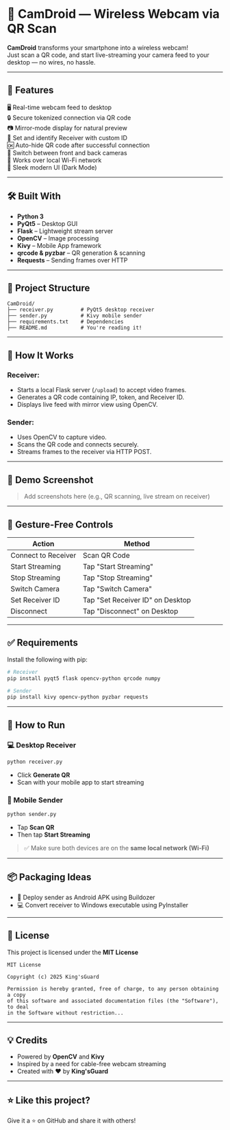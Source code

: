 
# 📡 CamDroid — Wireless Webcam via QR Scan

**CamDroid** transforms your smartphone into a wireless webcam!  
Just scan a QR code, and start live-streaming your camera feed to your desktop — no wires, no hassle.

---

## 🚀 Features

🖥️ Real-time webcam feed to desktop  
🔒 Secure tokenized connection via QR code  
📷 Mirror-mode display for natural preview  
🧭 Set and identify Receiver with custom ID  
🆗 Auto-hide QR code after successful connection  
🎥 Switch between front and back cameras  
📡 Works over local Wi-Fi network  
🖤 Sleek modern UI (Dark Mode)

---

## 🛠️ Built With

- **Python 3**
- **PyQt5** – Desktop GUI  
- **Flask** – Lightweight stream server  
- **OpenCV** – Image processing  
- **Kivy** – Mobile App framework  
- **qrcode & pyzbar** – QR generation & scanning  
- **Requests** – Sending frames over HTTP

---

## 📁 Project Structure

```
CamDroid/
├── receiver.py         # PyQt5 desktop receiver
├── sender.py           # Kivy mobile sender
├── requirements.txt    # Dependencies
├── README.md           # You're reading it!
```

---

## 🧭 How It Works

### Receiver:
- Starts a local Flask server (`/upload`) to accept video frames.
- Generates a QR code containing IP, token, and Receiver ID.
- Displays live feed with mirror view using OpenCV.

### Sender:
- Uses OpenCV to capture video.
- Scans the QR code and connects securely.
- Streams frames to the receiver via HTTP POST.

---

## 📸 Demo Screenshot

> Add screenshots here (e.g., QR scanning, live stream on receiver)

---

## 🎯 Gesture-Free Controls

| Action                    | Method                         |
|--------------------------|--------------------------------|
| Connect to Receiver       | Scan QR Code                   |
| Start Streaming           | Tap "Start Streaming"          |
| Stop Streaming            | Tap "Stop Streaming"           |
| Switch Camera             | Tap "Switch Camera"            |
| Set Receiver ID           | Tap "Set Receiver ID" on Desktop |
| Disconnect                | Tap "Disconnect" on Desktop    |

---

## ✅ Requirements

Install the following with pip:

```bash
# Receiver
pip install pyqt5 flask opencv-python qrcode numpy

# Sender
pip install kivy opencv-python pyzbar requests
```

---

## 🔧 How to Run

### 💻 Desktop Receiver

```bash
python receiver.py
```

- Click **Generate QR**
- Scan with your mobile app to start streaming

### 📱 Mobile Sender

```bash
python sender.py
```

- Tap **Scan QR**
- Then tap **Start Streaming**

> ✅ Make sure both devices are on the **same local network (Wi-Fi)**

---

## 📦 Packaging Ideas

- 📲 Deploy sender as Android APK using Buildozer
- 💻 Convert receiver to Windows executable using PyInstaller

---

## 📄 License

This project is licensed under the **MIT License**

```
MIT License

Copyright (c) 2025 King'sGuard

Permission is hereby granted, free of charge, to any person obtaining a copy
of this software and associated documentation files (the "Software"), to deal
in the Software without restriction...
```

---

## 💡 Credits

- Powered by **OpenCV** and **Kivy**
- Inspired by a need for cable-free webcam streaming
- Created with ❤️ by **King'sGuard**

---

## ⭐️ Like this project?

Give it a ⭐ on GitHub and share it with others!

